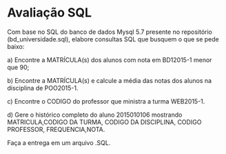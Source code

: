 
# Avaliação SQL

Com base no SQL do banco de dados Mysql 5.7 presente no repositório (bd_universidade.sql), elabore consultas SQL que busquem o que se pede baixo:

a) Encontre a MATRÍCULA(s) dos alunos com nota em BD12015-1 menor que 90;

b) Encontre a MATRÍCULA(s) e calcule a média das notas dos alunos na disciplina de POO2015-1. 

c) Encontre o CODIGO do professor que ministra a turma WEB2015-1.

d) Gere o histórico completo do aluno 2015010106 mostrando MATRICULA,CODIGO DA TURMA, CODIGO DA DISCIPLINA, CODIGO PROFESSOR, FREQUENCIA,NOTA.

Faça a entrega em um arquivo .SQL.
